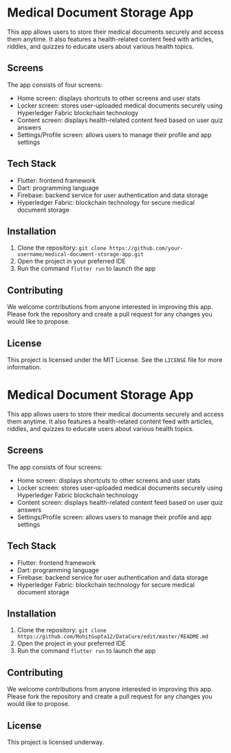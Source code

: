 # Medical Document Storage App

This app allows users to store their medical documents securely and access them anytime. It also features a health-related content feed with articles, riddles, and quizzes to educate users about various health topics.

## Screens

The app consists of four screens:
- Home screen: displays shortcuts to other screens and user stats
- Locker screen: stores user-uploaded medical documents securely using Hyperledger Fabric blockchain technology
- Content screen: displays health-related content feed based on user quiz answers
- Settings/Profile screen: allows users to manage their profile and app settings

## Tech Stack

- Flutter: frontend framework
- Dart: programming language
- Firebase: backend service for user authentication and data storage
- Hyperledger Fabric: blockchain technology for secure medical document storage

## Installation

1. Clone the repository: `git clone https://github.com/your-username/medical-document-storage-app.git`
2. Open the project in your preferred IDE
3. Run the command `flutter run` to launch the app

## Contributing

We welcome contributions from anyone interested in improving this app. Please fork the repository and create a pull request for any changes you would like to propose.

## License

This project is licensed under the MIT License. See the `LICENSE` file for more information.
# Medical Document Storage App

This app allows users to store their medical documents securely and access them anytime. It also features a health-related content feed with articles, riddles, and quizzes to educate users about various health topics.

## Screens

The app consists of four screens:
- Home screen: displays shortcuts to other screens and user stats
- Locker screen: stores user-uploaded medical documents securely using Hyperledger Fabric blockchain technology
- Content screen: displays health-related content feed based on user quiz answers
- Settings/Profile screen: allows users to manage their profile and app settings

## Tech Stack

- Flutter: frontend framework
- Dart: programming language
- Firebase: backend service for user authentication and data storage
- Hyperledger Fabric: blockchain technology for secure medical document storage

## Installation

1. Clone the repository: `git clone https://github.com/MohitGupta12/DataCure/edit/master/README.md`
2. Open the project in your preferred IDE
3. Run the command `flutter run` to launch the app

## Contributing

We welcome contributions from anyone interested in improving this app. Please fork the repository and create a pull request for any changes you would like to propose.

## License

This project is licensed underway. 
